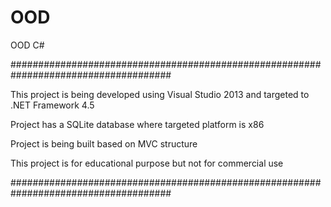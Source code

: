 OOD
===

OOD C#

#####################################################################################

This project is being developed using Visual Studio 2013 and targeted to .NET Framework 4.5

Project has a SQLite database where targeted platform is x86

Project is being built based on MVC structure

This project is for educational purpose but not for commercial use

#####################################################################################
